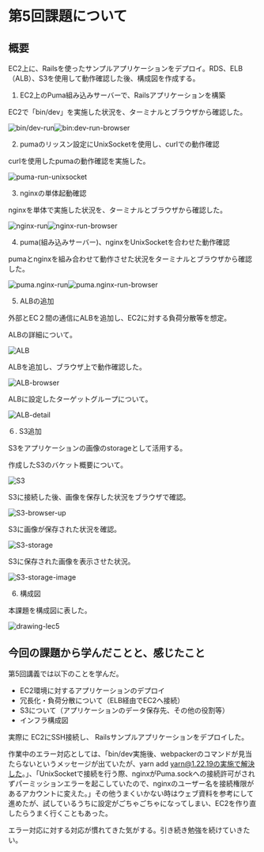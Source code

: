 # 第5回課題について

## 概要

EC2上に、Railsを使ったサンプルアプリケーションをデプロイ。RDS、ELB（ALB）、S3を使用して動作確認した後、構成図を作成する。


1.  EC2上のPuma組み込みサーバーで、Railsアプリケーションを構築


EC2で「bin/dev」を実施した状況を、ターミナルとブラウザから確認した。

![bin/dev-run](images05/1.bin:dev-run.png)![bin:dev-run-browser](images05/2.bin:dev-run-browser.png)


2.  pumaのリッスン設定にUnixSocketを使用し、curlでの動作確認


curlを使用したpumaの動作確認を実施した。

![puma-run-unixsocket](images05/3.puma-run-unixsocket.png)


3.  nginxの単体起動確認


nginxを単体で実施した状況を、ターミナルとブラウザから確認した。

![nginx-run](images05/4.nginx-run.png)![nginx-run-browser](images05/5.nginx-run-browser.png)


4.  puma(組み込みサーバー)、nginxをUnixSocketを合わせた動作確認


pumaとnginxを組み合わせて動作させた状況をターミナルとブラウザから確認した。

![puma.nginx-run](images05/6.puma.nginx-run.png)![puma.nginx-run-browser](images05/7.puma.nginx-run-browser.png)


5.  ALBの追加

外部とEC２間の通信にALBを追加し、EC2に対する負荷分散等を想定。


ALBの詳細について。

![ALB](images05/8.ALB.png)


ALBを追加し、ブラウザ上で動作確認した。

![ALB-browser](images05/9.ALB-browser.png)


ALBに設定したターゲットグループについて。

![ALB-detail](images05/10.ALB-detail.png)


６.  S3追加  

S3をアプリケーションの画像のstorageとして活用する。


作成したS3のバケット概要について。

![S3](images05/11.S3.png)

S3に接続した後、画像を保存した状況をブラウザで確認。

![S3-browser-up](images05/12.S3-browser-up.png)


S3に画像が保存された状況を確認。

![S3-storage](images05/13.S3-storage.png)


S3に保存された画像を表示させた状況。

![S3-storage-image](images05/14.S3-storage-image.png)


6.  構成図

本課題を構成図に表した。

![drawing-lec5](images05/15.drawing-lec5.png)


## 今回の課題から学んだことと、感じたこと

第5回講義では以下のことを学んだ。
* EC2環境に対するアプリケーションのデプロイ
* 冗長化・負荷分散について（ELB経由でEC2へ接続）
* S3について（アプリケーションのデータ保存先、その他の役割等）
* インフラ構成図


実際に EC2にSSH接続し、 Railsサンプルアプリケーションをデプロイした。

作業中のエラー対応としては、「bin/dev実施後、webpackerのコマンドが見当たらないというメッセージが出ていたが、yarn add yarn@1.22.19の実施で解決した。」、「UnixSocketで接続を行う際、nginxがPuma.sockへの接続許可がされずパーミッションエラーを起こしていたので、nginxのユーザー名を接続権限があるアカウントに変えた。」その他うまくいかない時はウェブ資料を参考にして進めたが、試しているうちに設定がごちゃごちゃになってしまい、EC2を作り直したらうまく行くこともあった。

エラー対応に対する対応が慣れてきた気がする。引き続き勉強を続けていきたい。

